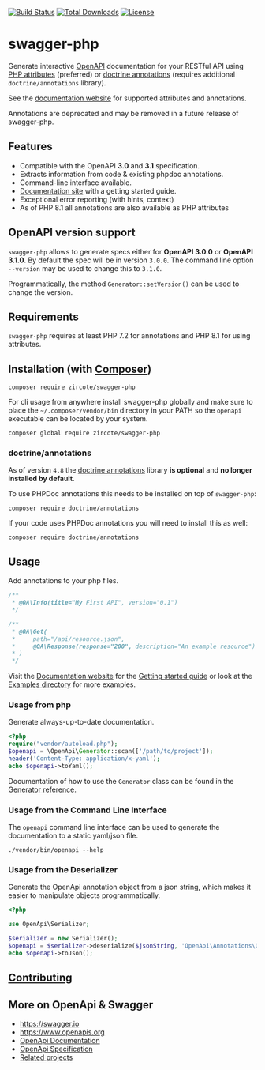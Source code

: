 [![Build Status](https://img.shields.io/github/actions/workflow/status/zircote/swagger-php/build.yml?branch=master)](https://github.com/zircote/swagger-php/actions?query=workflow:build)
[![Total Downloads](https://img.shields.io/packagist/dt/zircote/swagger-php.svg)](https://packagist.org/packages/zircote/swagger-php)
[![License](https://img.shields.io/badge/license-Apache2.0-blue.svg)](LICENSE)

# swagger-php

Generate interactive [OpenAPI](https://www.openapis.org) documentation for your RESTful API using [PHP attributes](https://www.php.net/manual/en/language.attributes.overview.php) (preferred) or
[doctrine annotations](https://www.doctrine-project.org/projects/annotations.html) (requires additional `doctrine/annotations` library).

See the [documentation website](https://zircote.github.io/swagger-php/guide/attributes.html) for supported attributes and annotations.

Annotations are deprecated and may be removed in a future release of swagger-php.

## Features

- Compatible with the OpenAPI **3.0** and **3.1** specification.
- Extracts information from code & existing phpdoc annotations.
- Command-line interface available.
- [Documentation site](https://zircote.github.io/swagger-php/) with a getting started guide.
- Exceptional error reporting (with hints, context)
- As of PHP 8.1 all annotations are also available as PHP attributes

## OpenAPI version support

`swagger-php` allows to generate specs either for **OpenAPI 3.0.0** or **OpenAPI 3.1.0**.
By default the spec will be in version `3.0.0`. The command line option `--version` may be used to change this
to `3.1.0`.

Programmatically, the method `Generator::setVersion()` can be used to change the version.

## Requirements

`swagger-php` requires at least PHP 7.2 for annotations and PHP 8.1 for using attributes.

## Installation (with [Composer](https://getcomposer.org))

```shell
composer require zircote/swagger-php
```

For cli usage from anywhere install swagger-php globally and make sure to place the `~/.composer/vendor/bin` directory in your PATH so the `openapi` executable can be located by your system.

```shell
composer global require zircote/swagger-php
```

### doctrine/annotations
As of version `4.8` the [doctrine annotations](https://www.doctrine-project.org/projects/annotations.html) library **is optional** and **no longer installed by default**.

To use PHPDoc annotations this needs to be installed on top of `swagger-php`:
```shell
composer require doctrine/annotations
```

If your code uses PHPDoc annotations you will need to install this as well:

```shell
composer require doctrine/annotations
```


## Usage

Add annotations to your php files.

```php
/**
 * @OA\Info(title="My First API", version="0.1")
 */

/**
 * @OA\Get(
 *     path="/api/resource.json",
 *     @OA\Response(response="200", description="An example resource")
 * )
 */
```

Visit the [Documentation website](https://zircote.github.io/swagger-php/) for the [Getting started guide](https://zircote.github.io/swagger-php/guide) or look at the [Examples directory](Examples/) for more examples.

### Usage from php

Generate always-up-to-date documentation.

```php
<?php
require("vendor/autoload.php");
$openapi = \OpenApi\Generator::scan(['/path/to/project']);
header('Content-Type: application/x-yaml');
echo $openapi->toYaml();
```
Documentation of how to use the `Generator` class can be found in the [Generator reference](https://zircote.github.io/swagger-php/reference/generator).

### Usage from the Command Line Interface

The `openapi` command line interface can be used to generate the documentation to a static yaml/json file.

```shell
./vendor/bin/openapi --help
```

### Usage from the Deserializer

Generate the OpenApi annotation object from a json string, which makes it easier to manipulate objects programmatically.

```php
<?php

use OpenApi\Serializer;

$serializer = new Serializer();
$openapi = $serializer->deserialize($jsonString, 'OpenApi\Annotations\OpenApi');
echo $openapi->toJson();
```

## [Contributing](CONTRIBUTING.md)

## More on OpenApi & Swagger

- https://swagger.io
- https://www.openapis.org
- [OpenApi Documentation](https://swagger.io/docs/)
- [OpenApi Specification](http://swagger.io/specification/)
- [Related projects](docs/related-projects.md)
